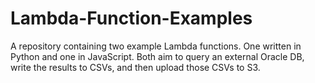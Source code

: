 # Lambda-Function-Examples
A repository containing two example Lambda functions. One written in Python and one in JavaScript. Both aim to query an external Oracle DB, write the results to CSVs, and then upload those CSVs to S3.
